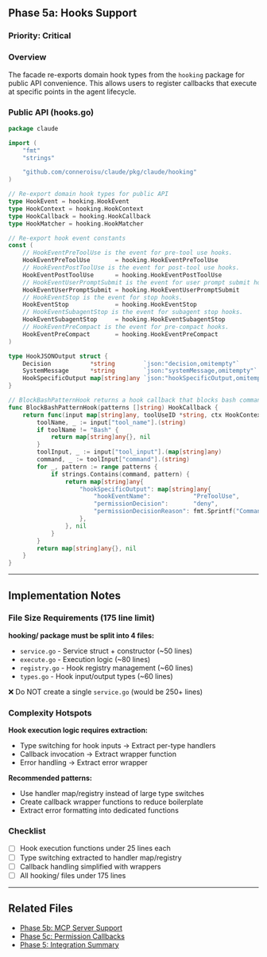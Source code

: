 ## Phase 5a: Hooks Support

### Priority: Critical

### Overview
The facade re-exports domain hook types from the `hooking` package for public API convenience. This allows users to register callbacks that execute at specific points in the agent lifecycle.

### Public API (hooks.go)

```go
package claude

import (
	"fmt"
	"strings"

	"github.com/conneroisu/claude/pkg/claude/hooking"
)

// Re-export domain hook types for public API
type HookEvent = hooking.HookEvent
type HookContext = hooking.HookContext
type HookCallback = hooking.HookCallback
type HookMatcher = hooking.HookMatcher

// Re-export hook event constants
const (
	// HookEventPreToolUse is the event for pre-tool use hooks.
	HookEventPreToolUse       = hooking.HookEventPreToolUse
	// HookEventPostToolUse is the event for post-tool use hooks.
	HookEventPostToolUse      = hooking.HookEventPostToolUse
	// HookEventUserPromptSubmit is the event for user prompt submit hooks.
	HookEventUserPromptSubmit = hooking.HookEventUserPromptSubmit
	// HookEventStop is the event for stop hooks.
	HookEventStop             = hooking.HookEventStop
	// HookEventSubagentStop is the event for subagent stop hooks.
	HookEventSubagentStop     = hooking.HookEventSubagentStop
	// HookEventPreCompact is the event for pre-compact hooks.
	HookEventPreCompact       = hooking.HookEventPreCompact
)

type HookJSONOutput struct {
	Decision           *string        `json:"decision,omitempty"`           // "block"
	SystemMessage      *string        `json:"systemMessage,omitempty"`
	HookSpecificOutput map[string]any `json:"hookSpecificOutput,omitempty"`
}

// BlockBashPatternHook returns a hook callback that blocks bash commands containing forbidden patterns
func BlockBashPatternHook(patterns []string) HookCallback {
	return func(input map[string]any, toolUseID *string, ctx HookContext) (map[string]any, error) {
		toolName, _ := input["tool_name"].(string)
		if toolName != "Bash" {
			return map[string]any{}, nil
		}
		toolInput, _ := input["tool_input"].(map[string]any)
		command, _ := toolInput["command"].(string)
		for _, pattern := range patterns {
			if strings.Contains(command, pattern) {
				return map[string]any{
					"hookSpecificOutput": map[string]any{
						"hookEventName":            "PreToolUse",
						"permissionDecision":       "deny",
						"permissionDecisionReason": fmt.Sprintf("Command contains forbidden pattern: %s", pattern),
					},
				}, nil
			}
		}
		return map[string]any{}, nil
	}
}
```

---

## Implementation Notes

### File Size Requirements (175 line limit)

**hooking/ package must be split into 4 files:**
- `service.go` - Service struct + constructor (~50 lines)
- `execute.go` - Execution logic (~80 lines)
- `registry.go` - Hook registry management (~60 lines)
- `types.go` - Hook input/output types (~60 lines)

❌ Do NOT create a single `service.go` (would be 250+ lines)

### Complexity Hotspots

**Hook execution logic requires extraction:**
- Type switching for hook inputs → Extract per-type handlers
- Callback invocation → Extract wrapper function
- Error handling → Extract error wrapper

**Recommended patterns:**
- Use handler map/registry instead of large type switches
- Create callback wrapper functions to reduce boilerplate
- Extract error formatting into dedicated functions

### Checklist

- [ ] Hook execution functions under 25 lines each
- [ ] Type switching extracted to handler map/registry
- [ ] Callback handling simplified with wrappers
- [ ] All hooking/ files under 175 lines

---

## Related Files
- [Phase 5b: MCP Server Support](./07b_phase_5_mcp_servers.md)
- [Phase 5c: Permission Callbacks](./07c_phase_5_permissions.md)
- [Phase 5: Integration Summary](./07d_phase_5_integration_summary.md)
